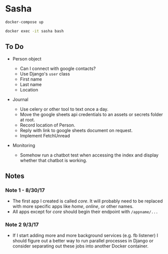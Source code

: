 # Sasha

```bash
docker-compose up
```

```bash
docker exec -it sasha bash
```

## To Do

- Person object
  + Can I connect with google contacts?
  + Use Django's `user` class
  - First name
  - Last name
  - Location

- Journal
  - Use celery or other tool to text once a day.
  - Move the google sheets api credentials to an assets or secrets folder at root.
  - Record location of Person.
  - Reply with link to google sheets document on request.
  - Implement FetchUnread

- Monitoring
  - Somehow run a chatbot test when accessing the index and display whether that chatbot is working.

## Notes

### Note 1 - 8/30/17

- The first app I created is called _core_. It will probably need to be replaced with more specific apps like _home_, _online_, or other names.
- All apps except for _core_ should begin their endpoint with `/appname/...`

### Note 2 9/3/17

- If I start adding more and more background services (e.g. fb listener) I should figure out a better way to run parallel processes in Django or consider separating out these jobs into another Docker container.
